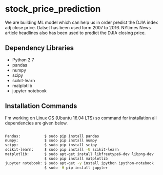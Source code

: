 # stock_price_prediction

We are building ML model which can help us in order predict the DJIA index adj close price. Datset has been used form 2007 to 2016. NYtimes News article headlines also has been used to predict the DJIA closing price.

## Dependency Libraries

* Python 2.7
* pandas
* numpy
* scipy
* scikit-learn
* matplotlib
* jupyter notebook

## Installation Commands
I'm working on Linux OS (Ubuntu 16.04 LTS) so command for installation all dependencies are given below.

```bash

Pandas:           $ sudo pip install pandas
numpy:            $ sudo pip install numpy
scipy:            $ sudo pip install scipy
scikit-learn:     $ sudo pip install -U scikit-learn
matplotlib:       $ sudo apt-get install libfreetype6-dev libpng-dev
                  $ sudo pip install matplotlib 
jupyter notebook: $ sudo apt-get -y install ipython ipython-notebook
                  $ sudo -H pip install jupyter

``` 
